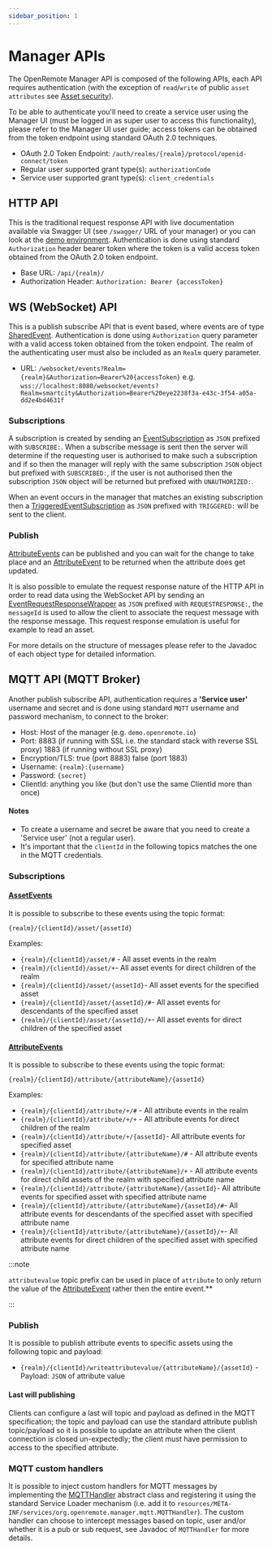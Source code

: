 ```yaml
---
sidebar_position: 1
---
```


# Manager APIs

The OpenRemote Manager API is composed of the following APIs, each API requires authentication (with the exception of `read`/`write` of public `asset` `attributes` see [Asset security](../identity-and-security/asset-security.md)).

To be able to authenticate you'll need to create a service user using the Manager UI (must be logged in as super user to access this functionality), please refer to the Manager UI user guide; access tokens can be obtained from the token endpoint using standard OAuth 2.0 techniques.

* OAuth 2.0 Token Endpoint: `/auth/realms/{realm}/protocol/openid-connect/token`
* Regular user supported grant type(s): `authorizationCode`
* Service user supported grant type(s): `client_credentials`

## HTTP API
This is the traditional request response API with live documentation available via Swagger UI (see `/swagger/` URL of your manager) or you can look at the [demo environment](https://demo.openremote.io/swagger/). Authentication is done using standard `Authorization` header bearer token where the token  is a valid access token obtained from the OAuth 2.0 token endpoint.

* Base URL: `/api/{realm}/`
* Authorization Header:  `Authorization: Bearer {accessToken}`

## WS (WebSocket) API
This is a publish subscribe API that is event based, where events are of type [SharedEvent](https://github.com/openremote/openremote/blob/master/model/src/main/java/org/openremote/model/event/shared/SharedEvent.java). Authentication is done using `Authorization` query parameter with a valid access token obtained from the token endpoint. The realm of the authenticating user must also be included as an `Realm` query parameter.

* URL: `/websocket/events?Realm={realm}&Authorization=Bearer%20{accessToken}`
e.g. `wss://localhost:8080/websocket/events?Realm=smartcity&Authorization=Bearer%20eye2238f3a-e43c-3f54-a05a-dd2e4bd4631f`

### Subscriptions
A subscription is created by sending an [EventSubscription](https://github.com/openremote/openremote/blob/master/model/src/main/java/org/openremote/model/event/shared/EventSubscription.java) as `JSON` prefixed with `SUBSCRIBE:`. When a subscribe message is sent then the server will determine if the requesting user is authorised to make such a subscription and if so then the manager will reply with the same subscription `JSON` object but prefixed with `SUBSCRIBED:`, if the user is not authorised then the subscription `JSON` object will be returned but prefixed with `UNAUTHORIZED:`.

When an event occurs in the manager that matches an existing subscription then a [TriggeredEventSubscription](https://github.com/openremote/openremote/blob/master/model/src/main/java/org/openremote/model/event/TriggeredEventSubscription.java) as `JSON` prefixed with `TRIGGERED:` will be sent to the client.

### Publish
[AttributeEvents](https://github.com/openremote/openremote/blob/master/model/src/main/java/org/openremote/model/attribute/AttributeEvent.java) can be published and you can wait for the change to take place and an [AttributeEvent](https://github.com/openremote/openremote/blob/master/model/src/main/java/org/openremote/model/attribute/AttributeEvent.java) to be returned when the attribute does get updated.

It is also possible to emulate the request response nature of the HTTP API in order to read data using the WebSocket API by sending an [EventRequestResponseWrapper](https://github.com/openremote/openremote/blob/master/model/src/main/java/org/openremote/model/event/shared/EventRequestResponseWrapper.java) as `JSON` prefixed with `REQUESTRESPONSE:`, the `messageId` is used to allow the client to associate the request message with the response message. This request response emulation is useful for example to read an asset.

For more details on the structure of messages please refer to the Javadoc of each object type for detailed information.

## MQTT API (MQTT Broker)
Another publish subscribe API, authentication requires a **'Service user'** username and secret and is done using standard `MQTT` username and password mechanism, to connect to the broker:

* Host: Host of the manager (e.g. `demo.openremote.io`)
* Port: 8883 (if running with SSL i.e. the standard stack with reverse SSL proxy) 1883 (if running without SSL proxy)
* Encryption/TLS: true (port 8883) false (port 1883)
* Username: `{realm}:{username}`
* Password: `{secret}`
* ClientId: anything you like (but don't use the same ClientId more than once)

#### Notes
* To create a username and secret be aware that you need to create a 'Service user' (not a regular user). 
* It's important that the `clientId` in the following topics matches the one in the MQTT credentials.

### Subscriptions
#### [AssetEvents](https://github.com/openremote/openremote/blob/master/model/src/main/java/org/openremote/model/asset/AssetEvent.java)
It is possible to subscribe to these events using the topic format:

`{realm}/{clientId}/asset/{assetId}`

Examples:

* `{realm}/{clientId}/asset/#` - All asset events in the realm
* `{realm}/{clientId}/asset/+`- All asset events for direct children of the realm
* `{realm}/{clientId}/asset/{assetId}`- All asset events for the specified asset
* `{realm}/{clientId}/asset/{assetId}/#`- All asset events for descendants of the specified asset
* `{realm}/{clientId}/asset/{assetId}/+`- All asset events for direct children of the specified asset

#### [AttributeEvents](https://github.com/openremote/openremote/blob/master/model/src/main/java/org/openremote/model/attribute/AttributeEvent.java) 
It is possible to subscribe to these events using the topic format:

`{realm}/{clientId}/attribute/{attributeName}/{assetId}`

Examples:

* `{realm}/{clientId}/attribute/+/#` - All attribute events in the realm
* `{realm}/{clientId}/attribute/+/+` - All attribute events for direct children of the realm
* `{realm}/{clientId}/attribute/+/{assetId}`- All attribute events for specified asset
* `{realm}/{clientId}/attribute/{attributeName}/#` - All attribute events for specified attribute name
* `{realm}/{clientId}/attribute/{attributeName}/+` - All attribute events for direct child assets of the realm with specified attribute name
* `{realm}/{clientId}/attribute/{attributeName}/{assetId}`- All attribute events for specified asset with specified attribute name
* `{realm}/{clientId}/attribute/{attributeName}/{assetId}/#`- All attribute events for descendants of the specified asset with specified attribute name
* `{realm}/{clientId}/attribute/{attributeName}/{assetId}/+`- All attribute events for direct children of the specified asset with specified attribute name

:::note

`attributevalue` topic prefix can be used in place of `attribute` to only return the value of the [AttributeEvent](https://github.com/openremote/openremote/blob/master/model/src/main/java/org/openremote/model/attribute/AttributeEvent.java) rather then the entire event.**

:::

### Publish
It is possible to publish attribute events to specific assets using the following topic and payload:

* `{realm}/{clientId}/writeattributevalue/{attributeName}/{assetId}` - Payload: `JSON` of attribute value

#### Last will publishing
Clients can configure a last will topic and payload as defined in the MQTT specification; the topic and payload can use the standard attribute publish topic/payload so it is possible to update an attribute when the client connection is closed un-expectedly; the client must have permission to access to the specified attribute.

### MQTT custom handlers
It is possible to inject custom handlers for MQTT messages by implementing the [MQTTHandler](https://github.com/openremote/openremote/blob/master/manager/src/main/java/org/openremote/manager/mqtt/MQTTHandler.java) abstract class and registering it using the standard Service Loader mechanism (i.e. add it to `resources/META-INF/services/org.openremote.manager.mqtt.MQTTHandler`). The custom handler can choose to intercept messages based on topic, user and/or whether it is a pub or sub request, see Javadoc of `MQTTHandler` for more details.

